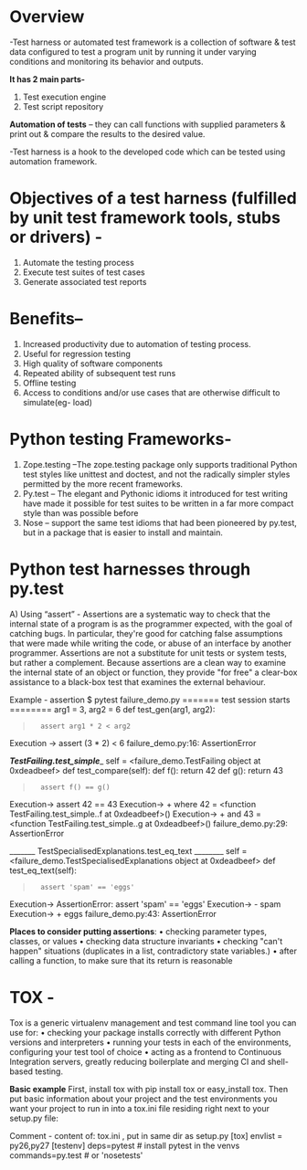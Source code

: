 # Overview

-Test harness or automated test framework is a collection of software & test data configured to test a program unit by running it under varying conditions and monitoring its behavior and outputs.

**It has 2 main parts-** 
1)	Test execution engine
2)	Test script repository

**Automation of tests** – they can call functions with supplied parameters & print out & compare the results to the desired value.

-Test harness is a hook to the developed code which can be tested using automation framework.

# Objectives of a test harness **(fulfilled by unit test framework tools, stubs or drivers)** -
1)	Automate the testing process
2)	Execute test suites of test cases
3)	Generate associated test reports

# Benefits–
1)	Increased productivity due to automation of testing process.
2)	Useful for regression testing
3)	High quality of software components
4)	Repeated ability of subsequent test runs
5)	Offline testing
6)	Access to conditions and/or use cases that are otherwise difficult to simulate(eg- load)

# Python testing Frameworks-
1)	Zope.testing –The zope.testing package only supports traditional Python test styles like unittest and doctest, and not the radically simpler styles permitted by the more recent frameworks.
2)	Py.test – The elegant and Pythonic idioms it introduced for test writing have made it possible for test suites to be written in a far more compact style than was possible before
3)	Nose – support the same test idioms that had been pioneered by py.test, but in a package that is easier to install and maintain.

# Python test harnesses through py.test

A) Using “assert” - Assertions are a systematic way to check that the internal state of a program is as the programmer expected, with the goal of catching bugs. In particular, they're good for catching false assumptions that were made while writing the code, or abuse of an interface by another programmer. Assertions are not a substitute for unit tests or system tests, but rather a complement. Because assertions are a clean way to examine the internal state of an object or function, they provide "for free" a clear-box assistance to a black-box test that examines the external behaviour.

Example - assertion $ pytest failure_demo.py
======= test session starts ========
arg1 = 3, arg2 = 6
    def test_gen(arg1, arg2):
>       assert arg1 * 2 < arg2
Execution ->       assert (3 * 2) < 6
failure_demo.py:16: AssertionError

_______TestFailing.test_simple________
self = <failure_demo.TestFailing object at 0xdeadbeef>
    def test_compare(self):
        def f():
            return 42
        def g():
            return 43
>       assert f() == g()
Execution->    assert 42 == 43
Execution->    +  where 42 = <function TestFailing.test_simple.<locals>.f at 0xdeadbeef>()
Execution->    +  and   43 = <function TestFailing.test_simple.<locals>.g at 0xdeadbeef>()
		failure_demo.py:29: AssertionError

_______ TestSpecialisedExplanations.test_eq_text ________
self = <failure_demo.TestSpecialisedExplanations object at 0xdeadbeef>
   		 def test_eq_text(self):
>       assert 'spam' == 'eggs'
Execution->       AssertionError: assert 'spam' == 'eggs'
Execution->       - spam
Execution->       + eggs
failure_demo.py:43: AssertionError

**Places to consider putting assertions**:
•	checking parameter types, classes, or values
•	checking data structure invariants
•	checking "can't happen" situations (duplicates in a list, contradictory state variables.)
•	after calling a function, to make sure that its return is reasonable

# TOX -
Tox is a generic virtualenv management and test command line tool you can use for:
•	checking your package installs correctly with different Python versions and interpreters
•	running your tests in each of the environments, configuring your test tool of choice
•	acting as a frontend to Continuous Integration servers, greatly reducing boilerplate and merging CI and shell-based testing.

**Basic example**
First, install tox with pip install tox or easy_install tox. Then put basic information about your project and the test environments you want your project to run in into a tox.ini file residing right next to your setup.py file:

Comment - content of: tox.ini , put in same dir as setup.py
[tox]
envlist = py26,py27
[testenv]
deps=pytest       # install pytest in the venvs
commands=py.test  # or 'nosetests'

